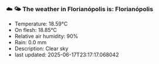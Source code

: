 ### ☁️ 🌤️  The weather in Florianópolis is: Florianópolis

- Temperature: 18.59°C
- On flesh: 18.85°C
- Relative air humidity: 90%
- Rain: 0.0 mm
- Description: Clear sky
- last updated: 2025-06-17T23:17:17.068042
